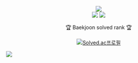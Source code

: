 <div align=center>
	<img src="https://capsule-render.vercel.app/api?type=waving&color=gradient&height=200&section=header&text=Singhic%20Github!&fontSize=90" />	
</div>

<div align=center>
<img src="https://github-readme-stats.vercel.app/api/top-langs/?username=singhic&theme=material-palenight&layout=compact">
<img src="https://github-readme-stats.vercel.app/api?username=singhic&theme=material-palenight&show_icons=true">

🏆 Baekjoon solved rank 🏆
<br><br>
[![Solved.ac프로필](http://mazassumnida.wtf/api/v2/generate_badge?boj=singhik)](https://solved.ac/singhik)
</div>

![](./profile-3d-contrib/profile-night-rainbow.svg)
